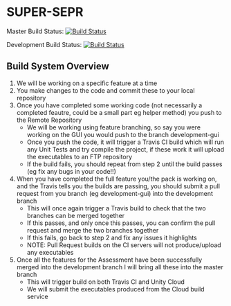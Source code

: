 # SUPER-SEPR
Master Build Status:      [![Build Status](https://travis-ci.com/Tim020/SUPER-SEPR.svg?token=qMfN6sV8zutVhqDkoxF9&branch=master)](https://travis-ci.com/Tim020/SUPER-SEPR)

Development Build Status: [![Build Status](https://travis-ci.com/Tim020/SUPER-SEPR.svg?token=qMfN6sV8zutVhqDkoxF9&branch=development)](https://travis-ci.com/Tim020/SUPER-SEPR)

## Build System Overview

1. We will be working on a specific feature at a time
2. You make changes to the code and commit these to your local repository
3. Once you have completed some working code (not necessarily a completed feautre, could be a small part eg helper method) you push to the Remote Repository
    * We will be working using feature branching, so say you were working on the GUI you would push to the branch development-gui
    * Once you push the code, it will trigger a Travis CI build which will run any Unit Tests and try compile the project, if these work it will upload the executables to an FTP repository
    * If the build fails, you should repeat from step 2 until the build passes (eg fix any bugs in your code!!)
4. When you have completed the full feature you/the pack is working on, and the Travis tells you the builds are passing, you should submit a pull request from you branch (eg development-gui) into the development branch
    * This will once again trigger a Travis build to check that the two branches can be merged together
    * If this passes, and only once this passes, you can confirm the pull request and merge the two branches together
    * If this fails, go back to step 2 and fix any issues it highlights
    * NOTE: Pull Request builds on the CI servers will not produce/upload any executables
5. Once all the features for the Assessment have been successfully merged into the development branch I will bring all these into the master branch
    * This will trigger build on both Travis CI and Unity Cloud
    * We will submit the executables produced from the Cloud build service